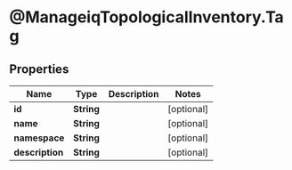 # @ManageiqTopologicalInventory.Tag

## Properties
Name | Type | Description | Notes
------------ | ------------- | ------------- | -------------
**id** | **String** |  | [optional] 
**name** | **String** |  | [optional] 
**namespace** | **String** |  | [optional] 
**description** | **String** |  | [optional] 


